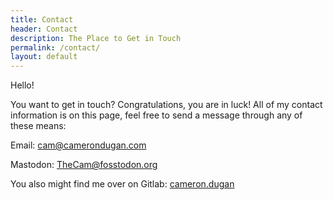 ```yaml
---
title: Contact
header: Contact
description: The Place to Get in Touch
permalink: /contact/
layout: default
---
```


Hello!

You want to get in touch? Congratulations, you are in luck! All of my contact information is on this page, feel free to send a message through any of these means:

Email: [cam@camerondugan.com](mailto:cam@camerondugan.com)

Mastodon: [TheCam@fosstodon.org](https://fosstodon.org/@TheCam)

You also might find me over on Gitlab: [cameron.dugan](https://gitlab.com/cameron.dugan)

